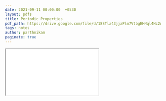 ```yaml
---
date: 2021-09-11 00:00:00  +0530
layout: pdfs
title: Periodic Properties
pdf_path: https://drive.google.com/file/d/18STla43jjaPlm7VtbgEHNql4Hc2AjkW2/preview?usp=sharing
tags: notes
author: parthnikam
paginate: true
---
```


<iframe class="embed-pdf" src="{{ page.pdf_path }}#toolbar=0" seamless="seamless" scrolling="no" style="overflow:hidden"></iframe>
